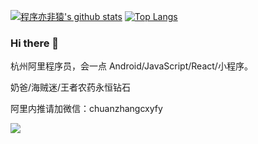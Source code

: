 

[![程序亦非猿's github stats](https://github-readme-stats.wasabeef.vercel.app/api?username=AlanCheen&show_icons=true&line_height=21&show_icons=true&theme=radical)](https://github.com/anuraghazra/github-readme-stats)
[![Top Langs](https://github-readme-stats.wasabeef.vercel.app/api/top-langs/?username=AlanCheen&show_icons=true&layout=compact&theme=radical)](https://github.com/anuraghazra/github-readme-stats)

### Hi there 👋

杭州阿里程序员，会一点 Android/JavaScript/React/小程序。

奶爸/海贼迷/王者农药永恒钻石

阿里内推请加微信：chuanzhangcxyfy 

<a href="https://github.com/AlanCheen">
    <img src="https://komarev.com/ghpvc/?username=AlanCheen&color=ff0000&label=爱过：" />
</a> 


<!--
**AlanCheen/AlanCheen** is a ✨ _special_ ✨ repository because its `README.md` (this file) appears on your GitHub profile.

Here are some ideas to get you started:

- 🔭 I’m currently working on ...
- 🌱 I’m currently learning ...
- 🤔 I’m looking for help with ...
- 💬 Ask me about ...
- 📫 How to reach me: ...
- 😄 Pronouns: ...
- ⚡ Fun fact: ...
-->
